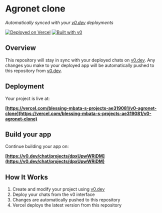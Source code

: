 # Agronet clone

*Automatically synced with your [v0.dev](https://v0.dev) deployments*

[![Deployed on Vercel](https://img.shields.io/badge/Deployed%20on-Vercel-black?style=for-the-badge&logo=vercel)](https://vercel.com/blessing-mbata-s-projects-ae319081/v0-agronet-clone)
[![Built with v0](https://img.shields.io/badge/Built%20with-v0.dev-black?style=for-the-badge)](https://v0.dev/chat/projects/dpxUpwWRiDM)

## Overview

This repository will stay in sync with your deployed chats on [v0.dev](https://v0.dev).
Any changes you make to your deployed app will be automatically pushed to this repository from [v0.dev](https://v0.dev).

## Deployment

Your project is live at:

**[https://vercel.com/blessing-mbata-s-projects-ae319081/v0-agronet-clone](https://vercel.com/blessing-mbata-s-projects-ae319081/v0-agronet-clone)**

## Build your app

Continue building your app on:

**[https://v0.dev/chat/projects/dpxUpwWRiDM](https://v0.dev/chat/projects/dpxUpwWRiDM)**

## How It Works

1. Create and modify your project using [v0.dev](https://v0.dev)
2. Deploy your chats from the v0 interface
3. Changes are automatically pushed to this repository
4. Vercel deploys the latest version from this repository
